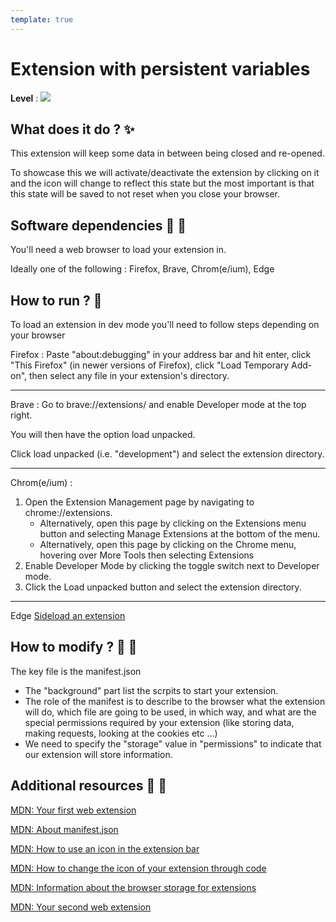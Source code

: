 ```yaml
---
template: true
---
```


# Extension with persistent variables

**Level** : ![](https://img.shields.io/badge/Level-Intermediate-yellow)

## What does it do ? ✨

This extension will keep some data in between being closed and re-opened.

To showcase this we will activate/deactivate the extension by clicking on it and the icon will change to reflect this state but the most important is that this state will be saved to not reset when you close your browser.

## Software dependencies 🌈 📂

You'll need a web browser to load your extension in.

Ideally one of the following : Firefox, Brave, Chrom(e/ium), Edge

## How to run ? 🚀

To load an extension in dev mode you'll need to follow steps depending on your browser

Firefox : Paste "about:debugging" in your address bar and hit enter, click "This Firefox" (in newer versions of Firefox), click "Load Temporary Add-on", then select any file in your extension's directory.

<hr/>

Brave : Go to brave://extensions/ and enable Developer mode at the top right.

You will then have the option load unpacked.

Click load unpacked (i.e. "development") and select the extension directory.

<hr/>

Chrom(e/ium) :

1. Open the Extension Management page by navigating to chrome://extensions.
   - Alternatively, open this page by clicking on the Extensions menu button and selecting Manage Extensions at the bottom of the menu.
   - Alternatively, open this page by clicking on the Chrome menu, hovering over More Tools then selecting Extensions
2. Enable Developer Mode by clicking the toggle switch next to Developer mode.
3. Click the Load unpacked button and select the extension directory.
<hr/>

Edge [Sideload an extension](https://docs.microsoft.com/en-us/microsoft-edge/extensions-chromium/getting-started/extension-sideloading)

## How to modify ? 🔩 🔨

The key file is the manifest.json

- The "background" part list the scrpits to start your extension.
- The role of the manifest is to describe to the browser what the extension will do, which file are going to be used, in which way, and what are the special permissions required by your extension (like storing data, making requests, looking at the cookies etc ...)
- We need to specify the "storage" value in "permissions" to indicate that our extension will store information.

## Additional resources 📄 📗

[MDN: Your first web extension](https://developer.mozilla.org/en-US/docs/Mozilla/Add-ons/WebExtensions/Your_first_WebExtension)

[MDN: About manifest.json](https://developer.mozilla.org/en-US/docs/Mozilla/Add-ons/WebExtensions/manifest.json)

[MDN: How to use an icon in the extension bar](https://developer.mozilla.org/en-US/docs/Mozilla/Add-ons/WebExtensions/Add_a_button_to_the_toolbar)

[MDN: How to change the icon of your extension through code](https://developer.mozilla.org/en-US/docs/Mozilla/Add-ons/WebExtensions/API/browserAction/setIcon)

[MDN: Information about the browser storage for extensions](https://developer.mozilla.org/en-US/docs/Mozilla/Add-ons/WebExtensions/manifest.json/storage)

[MDN: Your second web extension](https://developer.mozilla.org/en-US/docs/Mozilla/Add-ons/WebExtensions/Your_second_WebExtension)
